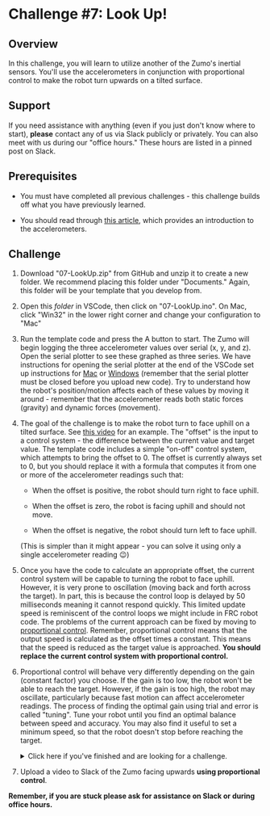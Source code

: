 # Challenge #7: Look Up!

## Overview

In this challenge, you will learn to utilize another of the Zumo's inertial sensors. You'll use the accelerometers in conjunction with proportional control to make the robot turn upwards on a tilted surface.

## Support

If you need assistance with anything (even if you just don't know where to start), **please** contact any of us via Slack publicly or privately. You can also meet with us during our "office hours." These hours are listed in a pinned post on Slack.

## Prerequisites

* You must have completed all previous challenges - this challenge builds off what you have previously learned.

* You should read through [this article](https://learn.sparkfun.com/tutorials/accelerometer-basics/all), which provides an introduction to the accelerometers.

## Challenge

1. Download "07-LookUp.zip" from GitHub and unzip it to create a new folder. We recommend placing this folder under "Documents." Again, this folder will be your template that you develop from.

2. Open this *folder* in VSCode, then click on "07-LookUp.ino". On Mac, click "Win32" in the lower right corner and change your configuration to "Mac"

3. Run the template code and press the A button to start. The Zumo will begin logging the three accelerometer values over serial (x, y, and z). Open the serial plotter to see these graphed as three series. We have instructions for opening the serial plotter at the end of the VSCode set up instructions for [Mac](https://docs.google.com/presentation/d/1cyeOuGeWGI4tj6PQgyC6Zz0o6Nv5z3nh0UwPVeGp7-I/edit?usp=sharing) or [Windows](https://docs.google.com/presentation/d/1y6T2atl-b8Y2t-8qAfPKwe7EO9_AVQGZKfdK217bZew/edit?usp=sharing) (remember that the serial plotter must be closed before you upload new code). Try to understand how the robot's position/motion affects each of these values by moving it around - remember that the accelerometer reads both static forces (gravity) and dynamic forces (movement).

4. The goal of the challenge is to make the robot turn to face uphill on a tilted surface. See [this video](https://drive.google.com/file/d/1Mp3jGwwZmozo-XtuSfCt7Z7jfB07bQy0/view?usp=sharing) for an example. The "offset" is the input to a control system - the difference between the current value and target value. The template code includes a simple "on-off" control system, which attempts to bring the offset to 0. The offset is currently always set to 0, but you should replace it with a formula that computes it from one or more of the accelerometer readings such that:

    * When the offset is positive, the robot should turn right to face uphill.

    * When the offset is zero, the robot is facing uphill and should not move.

    * When the offset is negative, the robot should turn left to face uphill.

    (This is simpler than it might appear - you can solve it using only a single accelerometer reading :wink:)

5. Once you have the code to calculate an appropriate offset, the current control system will be capable to turning the robot to face uphill. However, it is very prone to oscillation (moving back and forth across the target). In part, this is because the control loop is delayed by 50 milliseconds meaning it cannot respond quickly. This limited update speed is reminiscent of the control loops we might include in FRC robot code. The problems of the current approach can be fixed by moving to [proportional control](../02-PrecisionPlease/PostChallenge.md#approach-4-proportional-control-low-gain). Remember, proportional control means that the output speed is calculated as the offset times a constant. This means that the speed is reduced as the target value is approached. **You should replace the current control system with proportional control.**

6. Proportional control will behave very differently depending on the gain (constant factor) you choose. If the gain is too low, the robot won't be able to reach the target. However, if the gain is too high, the robot may oscillate, particularly because fast motion can affect accelerometer readings. The process of finding the optimal gain using trial and error is called "tuning". Tune your robot until you find an optimal balance between speed and accuracy. You may also find it useful to set a minimum speed, so that the robot doesn't stop before reaching the target.

    <details>
        <summary>Click here if you've finished and are looking for a challenge.</summary>
        If you solved the challenge using only one accelerometer reading, try the following experiment; allow the Zumo to find uphill, then tilt the platform forward quickly to make it face <i>directly downhill</i> instead. If you hold steady (and don't have too large of a gain), the Zumo will stay where it is despite being pointed in the wrong direction. Why is that? Try to fix this flaw by using multiple accelerometer readings. <a href="https://raw.githubusercontent.com/Mechanical-Advantage/SummerTraining2020/master/resources/07-hint.pdf">Click here</a> if you'd like a hint.
    </details>

6. Upload a video to Slack of the Zumo facing upwards **using proportional control**.

**Remember, if you are stuck please ask for assistance on Slack or during office hours.**